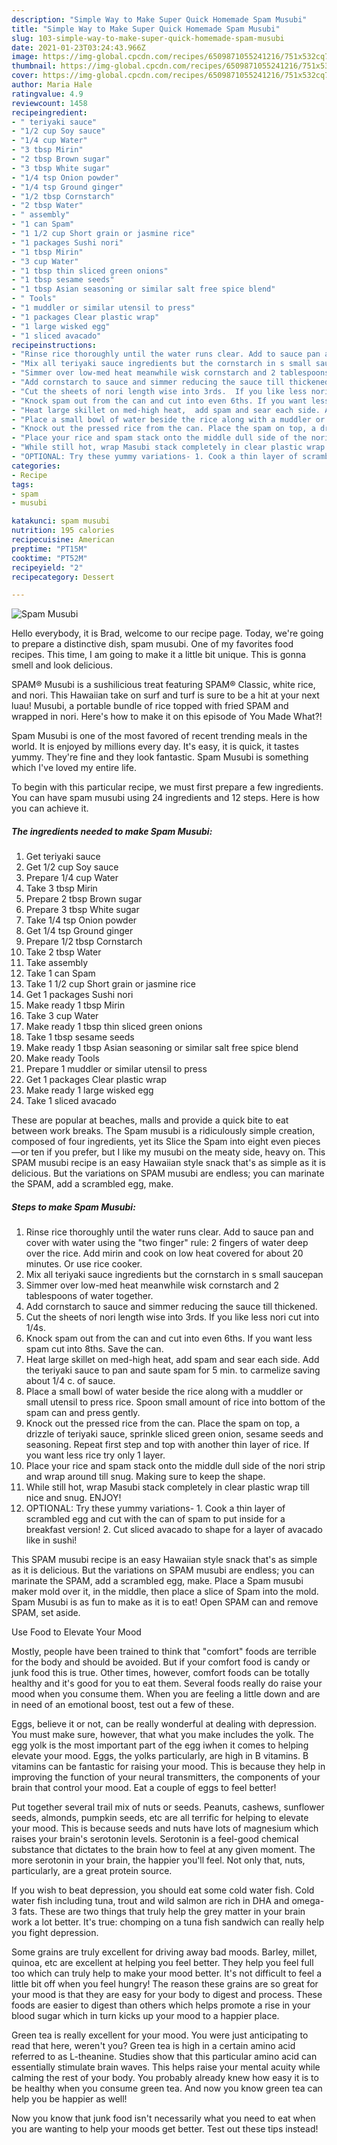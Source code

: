 ```yaml
---
description: "Simple Way to Make Super Quick Homemade Spam Musubi"
title: "Simple Way to Make Super Quick Homemade Spam Musubi"
slug: 103-simple-way-to-make-super-quick-homemade-spam-musubi
date: 2021-01-23T03:24:43.966Z
image: https://img-global.cpcdn.com/recipes/6509871055241216/751x532cq70/spam-musubi-recipe-main-photo.jpg
thumbnail: https://img-global.cpcdn.com/recipes/6509871055241216/751x532cq70/spam-musubi-recipe-main-photo.jpg
cover: https://img-global.cpcdn.com/recipes/6509871055241216/751x532cq70/spam-musubi-recipe-main-photo.jpg
author: Maria Hale
ratingvalue: 4.9
reviewcount: 1458
recipeingredient:
- " teriyaki sauce"
- "1/2 cup Soy sauce"
- "1/4 cup Water"
- "3 tbsp Mirin"
- "2 tbsp Brown sugar"
- "3 tbsp White sugar"
- "1/4 tsp Onion powder"
- "1/4 tsp Ground ginger"
- "1/2 tbsp Cornstarch"
- "2 tbsp Water"
- " assembly"
- "1 can Spam"
- "1 1/2 cup Short grain or jasmine rice"
- "1 packages Sushi nori"
- "1 tbsp Mirin"
- "3 cup Water"
- "1 tbsp thin sliced green onions"
- "1 tbsp sesame seeds"
- "1 tbsp Asian seasoning or similar salt free spice blend"
- " Tools"
- "1 muddler or similar utensil to press"
- "1 packages Clear plastic wrap"
- "1 large wisked egg"
- "1 sliced avacado"
recipeinstructions:
- "Rinse rice thoroughly until the water runs clear. Add to sauce pan and cover with water using the &#34;two finger&#34; rule: 2 fingers of water deep over the rice. Add mirin and cook on low heat covered for about 20 minutes. Or use rice cooker."
- "Mix all teriyaki sauce ingredients but the cornstarch in s small saucepan"
- "Simmer over low-med heat meanwhile wisk cornstarch and 2 tablespoons of water together."
- "Add cornstarch to sauce and simmer reducing the sauce till thickened."
- "Cut the sheets of nori length wise into 3rds.  If you like less nori cut into 1/4s."
- "Knock spam out from the can and cut into even 6ths. If you want less spam cut into 8ths.  Save the can."
- "Heat large skillet on med-high heat,  add spam and sear each side. Add the teriyaki sauce to pan and saute spam for 5 min. to carmelize saving about 1/4 c. of sauce."
- "Place a small bowl of water beside the rice along with a muddler or small utensil to press rice.  Spoon small amount of rice into bottom of the spam can and press gently."
- "Knock out the pressed rice from the can. Place the spam on top, a drizzle of teriyaki sauce, sprinkle sliced green onion, sesame seeds and seasoning. Repeat first step and top with another thin layer of rice. If you want less rice try only 1 layer."
- "Place your rice and spam stack onto the middle dull side of the nori strip and wrap around till snug. Making sure to keep the shape."
- "While still hot, wrap Masubi stack completely in clear plastic wrap till nice and snug. ENJOY!"
- "OPTIONAL: Try these yummy variations- 1. Cook a thin layer of scrambled egg and cut with the can of spam to put inside for a breakfast version!  2. Cut sliced avacado to shape for a layer of avacado like in sushi!"
categories:
- Recipe
tags:
- spam
- musubi

katakunci: spam musubi 
nutrition: 195 calories
recipecuisine: American
preptime: "PT15M"
cooktime: "PT52M"
recipeyield: "2"
recipecategory: Dessert

---
```



![Spam Musubi](https://img-global.cpcdn.com/recipes/6509871055241216/751x532cq70/spam-musubi-recipe-main-photo.jpg)

Hello everybody, it is Brad, welcome to our recipe page. Today, we're going to prepare a distinctive dish, spam musubi. One of my favorites food recipes. This time, I am going to make it a little bit unique. This is gonna smell and look delicious.

SPAM® Musubi is a sushilicious treat featuring SPAM® Classic, white rice, and nori. This Hawaiian take on surf and turf is sure to be a hit at your next luau! Musubi, a portable bundle of rice topped with fried SPAM and wrapped in nori. Here&#39;s how to make it on this episode of You Made What?!

Spam Musubi is one of the most favored of recent trending meals in the world. It is enjoyed by millions every day. It's easy, it is quick, it tastes yummy. They're fine and they look fantastic. Spam Musubi is something which I've loved my entire life.


To begin with this particular recipe, we must first prepare a few ingredients. You can have spam musubi using 24 ingredients and 12 steps. Here is how you can achieve it.

<!--inarticleads1-->

##### The ingredients needed to make Spam Musubi:

1. Get  teriyaki sauce
1. Get 1/2 cup Soy sauce
1. Prepare 1/4 cup Water
1. Take 3 tbsp Mirin
1. Prepare 2 tbsp Brown sugar
1. Prepare 3 tbsp White sugar
1. Take 1/4 tsp Onion powder
1. Get 1/4 tsp Ground ginger
1. Prepare 1/2 tbsp Cornstarch
1. Take 2 tbsp Water
1. Take  assembly
1. Take 1 can Spam
1. Take 1 1/2 cup Short grain or jasmine rice
1. Get 1 packages Sushi nori
1. Make ready 1 tbsp Mirin
1. Take 3 cup Water
1. Make ready 1 tbsp thin sliced green onions
1. Take 1 tbsp sesame seeds
1. Make ready 1 tbsp Asian seasoning or similar salt free spice blend
1. Make ready  Tools
1. Prepare 1 muddler or similar utensil to press
1. Get 1 packages Clear plastic wrap
1. Make ready 1 large wisked egg
1. Take 1 sliced avacado


These are popular at beaches, malls and provide a quick bite to eat between work breaks. The Spam musubi is a ridiculously simple creation, composed of four ingredients, yet its Slice the Spam into eight even pieces—or ten if you prefer, but I like my musubi on the meaty side, heavy on. This SPAM musubi recipe is an easy Hawaiian style snack that&#39;s as simple as it is delicious. But the variations on SPAM musubi are endless; you can marinate the SPAM, add a scrambled egg, make. 

<!--inarticleads2-->

##### Steps to make Spam Musubi:

1. Rinse rice thoroughly until the water runs clear. Add to sauce pan and cover with water using the &#34;two finger&#34; rule: 2 fingers of water deep over the rice. Add mirin and cook on low heat covered for about 20 minutes. Or use rice cooker.
1. Mix all teriyaki sauce ingredients but the cornstarch in s small saucepan
1. Simmer over low-med heat meanwhile wisk cornstarch and 2 tablespoons of water together.
1. Add cornstarch to sauce and simmer reducing the sauce till thickened.
1. Cut the sheets of nori length wise into 3rds.  If you like less nori cut into 1/4s.
1. Knock spam out from the can and cut into even 6ths. If you want less spam cut into 8ths.  Save the can.
1. Heat large skillet on med-high heat,  add spam and sear each side. Add the teriyaki sauce to pan and saute spam for 5 min. to carmelize saving about 1/4 c. of sauce.
1. Place a small bowl of water beside the rice along with a muddler or small utensil to press rice.  Spoon small amount of rice into bottom of the spam can and press gently.
1. Knock out the pressed rice from the can. Place the spam on top, a drizzle of teriyaki sauce, sprinkle sliced green onion, sesame seeds and seasoning. Repeat first step and top with another thin layer of rice. If you want less rice try only 1 layer.
1. Place your rice and spam stack onto the middle dull side of the nori strip and wrap around till snug. Making sure to keep the shape.
1. While still hot, wrap Masubi stack completely in clear plastic wrap till nice and snug. ENJOY!
1. OPTIONAL: Try these yummy variations- 1. Cook a thin layer of scrambled egg and cut with the can of spam to put inside for a breakfast version!  2. Cut sliced avacado to shape for a layer of avacado like in sushi!


This SPAM musubi recipe is an easy Hawaiian style snack that&#39;s as simple as it is delicious. But the variations on SPAM musubi are endless; you can marinate the SPAM, add a scrambled egg, make. Place a Spam musubi maker mold over it, in the middle, then place a slice of Spam into the mold. Spam Musubi is as fun to make as it is to eat! Open SPAM can and remove SPAM, set aside. 

Use Food to Elevate Your Mood


Mostly, people have been trained to think that "comfort" foods are terrible for the body and should be avoided. But if your comfort food is candy or junk food this is true. Other times, however, comfort foods can be totally healthy and it's good for you to eat them. Several foods really do raise your mood when you consume them. When you are feeling a little down and are in need of an emotional boost, test out a few of these.

Eggs, believe it or not, can be really wonderful at dealing with depression. You must make sure, however, that what you make includes the yolk. The egg yolk is the most important part of the egg iwhen it comes to helping elevate your mood. Eggs, the yolks particularly, are high in B vitamins. B vitamins can be fantastic for raising your mood. This is because they help in improving the function of your neural transmitters, the components of your brain that control your mood. Eat a couple of eggs to feel better!

Put together several trail mix of nuts or seeds. Peanuts, cashews, sunflower seeds, almonds, pumpkin seeds, etc are all terrific for helping to elevate your mood. This is because seeds and nuts have lots of magnesium which raises your brain's serotonin levels. Serotonin is a feel-good chemical substance that dictates to the brain how to feel at any given moment. The more serotonin in your brain, the happier you'll feel. Not only that, nuts, particularly, are a great protein source.

If you wish to beat depression, you should eat some cold water fish. Cold water fish including tuna, trout and wild salmon are rich in DHA and omega-3 fats. These are two things that truly help the grey matter in your brain work a lot better. It's true: chomping on a tuna fish sandwich can really help you fight depression. 

Some grains are truly excellent for driving away bad moods. Barley, millet, quinoa, etc are excellent at helping you feel better. They help you feel full too which can truly help to make your mood better. It's not difficult to feel a little bit off when you feel hungry! The reason these grains are so great for your mood is that they are easy for your body to digest and process. These foods are easier to digest than others which helps promote a rise in your blood sugar which in turn kicks up your mood to a happier place.

Green tea is really excellent for your mood. You were just anticipating to read that here, weren't you? Green tea is high in a certain amino acid referred to as L-theanine. Studies show that this particular amino acid can essentially stimulate brain waves. This helps raise your mental acuity while calming the rest of your body. You probably already knew how easy it is to be healthy when you consume green tea. And now you know green tea can help you be happier as well!

Now you know that junk food isn't necessarily what you need to eat when you are wanting to help your moods get better. Test out  these tips  instead!

